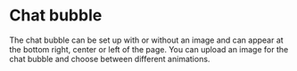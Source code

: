 # Chat bubble

The chat bubble can be set up with or without an image and can appear at the bottom right, center or left of the page.
You can upload an image for the chat bubble and choose between different animations.
